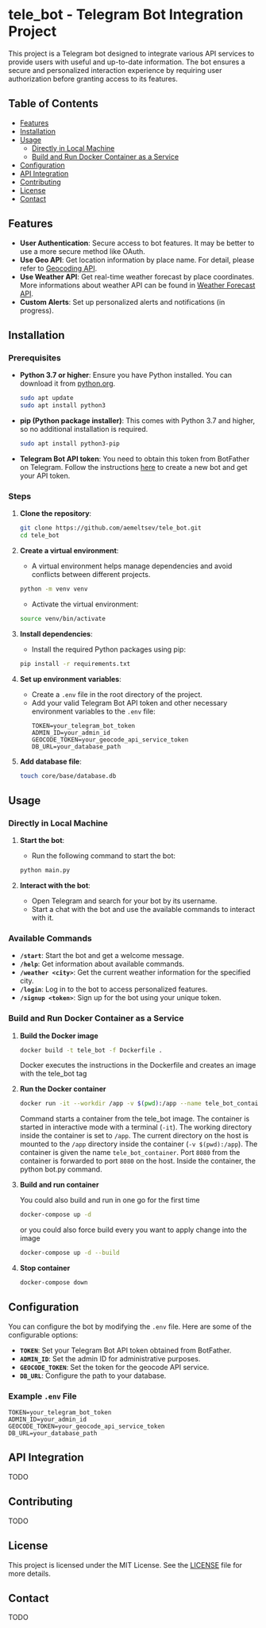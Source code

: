 # tele_bot - Telegram Bot Integration Project

This project is a Telegram bot designed to integrate various API services to provide users with useful and up-to-date information. The bot ensures a secure and personalized interaction experience by requiring user authorization before granting access to its features.

## Table of Contents

- [Features](#features)
- [Installation](#installation)
- [Usage](#usage)
  - [Directly in Local Machine](#directly-in-local-machine)
  - [Build and Run Docker Container as a Service](#build-and-run-docker-container-as-a-service)
- [Configuration](#configuration)
- [API Integration](#api-integration)
- [Contributing](#contributing)
- [License](#license)
- [Contact](#contact)

## Features

- **User Authentication**: Secure access to bot features. It may be better to use a more secure method like OAuth.
- **Use Geo API**: Get location information by place name. For detail, please refer to [Geocoding API](https://geocode.maps.co/).
- **Use Weather API**: Get real-time weather forecast by place coordinates. More informations about weather API can be found in [Weather Forecast API](https://open-meteo.com/en/docs).
- **Custom Alerts**: Set up personalized alerts and notifications (in progress).

## Installation

### Prerequisites

- **Python 3.7 or higher**: Ensure you have Python installed. You can download it from [python.org](https://www.python.org/downloads/).
    ```sh
    sudo apt update
    sudo apt install python3
    ```
- **pip (Python package installer)**: This comes with Python 3.7 and higher, so no additional installation is required.
    ```sh
    sudo apt install python3-pip
    ```
- **Telegram Bot API token**: You need to obtain this token from BotFather on Telegram. Follow the instructions [here](https://core.telegram.org/bots#botfather) to create a new bot and get your API token.

### Steps
1. **Clone the repository**:
    ```sh
    git clone https://github.com/aemeltsev/tele_bot.git
    cd tele_bot
    ```

2. **Create a virtual environment**:
    - A virtual environment helps manage dependencies and avoid conflicts between different projects.
    ```sh
    python -m venv venv
    ```
    - Activate the virtual environment:
    ```sh
    source venv/bin/activate
    ```

3. **Install dependencies**:
    - Install the required Python packages using pip:
    ```sh
    pip install -r requirements.txt
    ```

4. **Set up environment variables**:
    - Create a `.env` file in the root directory of the project.
    - Add your valid Telegram Bot API token and other necessary environment variables to the `.env` file:
      ```env
      TOKEN=your_telegram_bot_token
      ADMIN_ID=your_admin_id
      GEOCODE_TOKEN=your_geocode_api_service_token
      DB_URL=your_database_path
      ```

5. **Add database file**:
    ```sh
    touch core/base/database.db
    ```

## Usage
### Directly in Local Machine
1. **Start the bot**:
    - Run the following command to start the bot:
    ```sh
    python main.py
    ```

2. **Interact with the bot**:
    - Open Telegram and search for your bot by its username.
    - Start a chat with the bot and use the available commands to interact with it.

### Available Commands

- **`/start`**: Start the bot and get a welcome message.
- **`/help`**: Get information about available commands.
- **`/weather <city>`**: Get the current weather information for the specified city.
- **`/login`**: Log in to the bot to access personalized features.
- **`/signup <token>`**: Sign up for the bot using your unique token.

### Build and Run Docker Container as a Service

1. **Build the Docker image**
    ```sh
    docker build -t tele_bot -f Dockerfile .
    ```
    Docker executes the instructions in the Dockerfile and creates an image with the tele_bot tag

2. **Run the Docker container**
    ```sh
    docker run -it --workdir /app -v $(pwd):/app --name tele_bot_container -p 8080:8080 tele_bot python bot.py
    ```
    Command starts a container from the tele_bot image. The container is started in interactive mode with a terminal (`-it`). The working directory inside the container is set to `/app`. The current directory on the host is mounted to the `/app` directory inside the container (`-v $(pwd):/app`).
    The container is given the name `tele_bot_container`. Port `8080` from the container is forwarded to port `8080` on the host. Inside the container, the python bot.py command.

3. **Build and run container**

    You could also build and run in one go for the first time
    ```sh
    docker-compose up -d
    ```
    or you could also force build every you want to apply change into the image
    ```sh
    docker-compose up -d --build
    ```

4. **Stop container**
    ```sh
    docker-compose down
    ```

## Configuration

You can configure the bot by modifying the `.env` file. Here are some of the configurable options:

- **`TOKEN`**: Set your Telegram Bot API token obtained from BotFather.
- **`ADMIN_ID`**: Set the admin ID for administrative purposes.
- **`GEOCODE_TOKEN`**: Set the token for the geocode API service.
- **`DB_URL`**: Configure the path to your database.

### Example `.env` File

```env
TOKEN=your_telegram_bot_token
ADMIN_ID=your_admin_id
GEOCODE_TOKEN=your_geocode_api_service_token
DB_URL=your_database_path
```

## API Integration
TODO

## Contributing
TODO

## License
This project is licensed under the MIT License. See the [LICENSE](LICENSE) file for more details.

## Contact
TODO